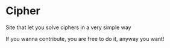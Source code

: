 # Cipher
Site that let you solve ciphers in a very simple way

If you wanna contribute, you are free to do it, anyway you want!
